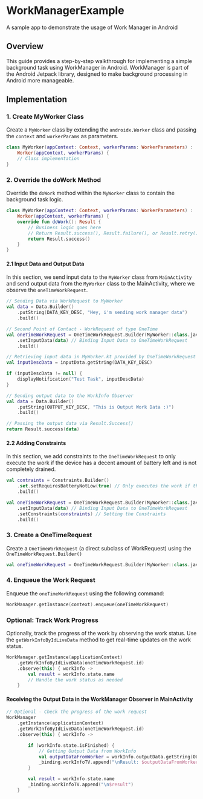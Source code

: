 # WorkManagerExample

A sample app to demonstrate the usage of Work Manager in Android

## Overview

This guide provides a step-by-step walkthrough for implementing a simple background task using
WorkManager in Android. WorkManager is part of the Android Jetpack library, designed to make
background processing in Android more manageable.

## Implementation

### 1. Create MyWorker Class

Create a `MyWorker` class by extending the `androidx.Worker` class and passing the `context`
and `workerParams` as parameters.

```kotlin
class MyWorker(appContext: Context, workerParams: WorkerParameters) :
    Worker(appContext, workerParams) {
    // Class implementation
}
```

### 2. Override the doWork Method

Override the `doWork` method within the `MyWorker` class to contain the background task logic.

```kotlin
class MyWorker(appContext: Context, workerParams: WorkerParameters) :
    Worker(appContext, workerParams) {
    override fun doWork(): Result {
        // Business logic goes here
        // Return Result.success(), Result.failure(), or Result.retry() based on the business logic
        return Result.success()
    }
}
```

#### 2.1 Input Data and Output Data

In this section, we send input data to the `MyWorker` class from `MainActivity` and send output data
from the `MyWorker` class to the MainActivity, where we observe the `oneTimeWorkRequest`.

```kotlin
// Sending Data via WorkRequest to MyWorker
val data = Data.Builder()
    .putString(DATA_KEY_DESC, "Hey, i'm sending work manager data")
    .build()

// Second Point of Contact - WorkRequest of type OneTime
val oneTimeWorkRequest = OneTimeWorkRequest.Builder(MyWorker::class.java)
    .setInputData(data) // Binding Input Data to OneTimeWorkRequest
    .build()
```

```kotlin
// Retrieving input data in MyWorker.kt provided by OneTimeWorkRequest from MainActivity
val inputDescData = inputData.getString(DATA_KEY_DESC)

if (inputDescData != null) {
    displayNotification("Test Task", inputDescData)
}

// Sending output data to the WorkInfo Observer
val data = Data.Builder()
    .putString(OUTPUT_KEY_DESC, "This is Output Work Data :)")
    .build()

// Passing the output data via Result.Success()
return Result.success(data)

```

#### 2.2 Adding Constraints

In this section, we add constraints to the `OneTimeWorkRequest` to only execute the work if the
device has a decent amount of battery left and is not completely drained.

```kotlin
val contraints = Constraints.Builder()
    .set.setRequiresBatteryNotLow(true) // Only executes the work if the device's battery isn't low
    .build()

val oneTimeWorkRequest = OneTimeWorkRequest.Builder(MyWorker::class.java)
    .setInputData(data) // Binding Input Data to OneTimeWorkRequest
    .setConstraints(constraints) // Setting the Constraints
    .build()
```

### 3. Create a OneTimeRequest

Create a `OneTimeWorkRequest` (a direct subclass of WorkRequest) using
the `OneTimeWorkRequest.Builder()`

```kotlin
val oneTimeWorkRequest = OneTimeWorkRequest.Builder(MyWorker::class.java).build()
```

### 4. Enqueue the Work Request

Enqueue the `oneTimeWorkRequest` using the following command:

```kotlin
WorkManager.getInstance(context).enqueue(oneTimeWorkRequest)
```

### Optional: Track Work Progress

Optionally, track the progress of the work by observing the work status. Use
the `getWorkInfoByIdLiveData` method to get real-time updates on the work status.

```kotlin
WorkManager.getInstance(applicationContext)
    .getWorkInfoByIdLiveData(oneTimeWorkRequest.id)
    .observe(this) { workInfo ->
        val result = workInfo.state.name
        // Handle the work status as needed
    }
```

#### Receiving the Output Data in the WorkManager Observer in MainActivity

```kotlin
// Optional - Check the progress of the work request
WorkManager
    .getInstance(applicationContext)
    .getWorkInfoByIdLiveData(oneTimeWorkRequest.id)
    .observe(this) { workInfo ->

        if (workInfo.state.isFinished) {
            // Getting Output Data from WorkInfo
            val outputDataFromWorker = workInfo.outputData.getString(OUTPUT_KEY_DESC)
            _binding.workInfoTV.append("\nResult: $outputDataFromWorker")
        }

        val result = workInfo.state.name
        _binding.workInfoTV.append("\n$result")
    }
```

